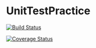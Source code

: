 # UnitTestPractice

[![Build Status](https://travis-ci.com/shelleywong/UnitTestPractice.svg?branch=master)](https://travis-ci.com/shelleywong/UnitTestPractice)

[![Coverage Status](https://coveralls.io/repos/github/shelleywong/UnitTestPractice/badge.svg?branch=master)](https://coveralls.io/github/shelleywong/UnitTestPractice?branch=master)
